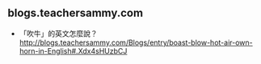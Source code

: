 ## blogs.teachersammy.com
- 「吹牛」的英文怎麼說？
  <br>http://blogs.teachersammy.com/Blogs/entry/boast-blow-hot-air-own-horn-in-English#.Xdx4sHUzbCJ

